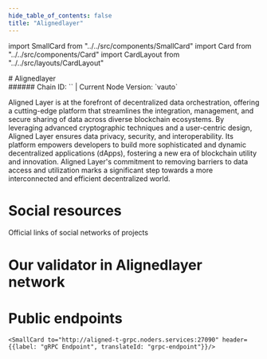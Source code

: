 ```yaml
---
hide_table_of_contents: false
title: "Alignedlayer"
---
```


import SmallCard from "../../src/components/SmallCard"
import Card from "../../src/components/Card"
import CardLayout from "../../src/layouts/CardLayout"

<div class="h1-with-icon icon-alignedlayer">
# Alignedlayer
</div>
###### Chain ID: `` | Current Node Version: `vauto`


Aligned Layer is at the forefront of decentralized data orchestration, offering a cutting-edge platform that streamlines the integration, management, and secure sharing of data across diverse blockchain ecosystems. By leveraging advanced cryptographic techniques and a user-centric design, Aligned Layer ensures data privacy, security, and interoperability. Its platform empowers developers to build more sophisticated and dynamic decentralized applications (dApps), fostering a new era of blockchain utility and innovation. Aligned Layer's commitment to removing barriers to data access and utilization marks a significant step towards a more interconnected and efficient decentralized world.

# Social resources
Official links of social networks of projects

<CardLayout autoFitEnabled={false}>
    <SmallCard to="https://alignedlayer.com/" header={{label: "Website", translateId: "social-telegram"}} iconPath="img/website-icon.svg"/>
    <SmallCard to="https://github.com/yetanotherco/aligned_layer_tendermint" header={{label: "GitHub", translateId: "social-telegram"}} iconPath="img/github-icon.svg"/>
    <SmallCard to="https://discord.com/invite/WrgR6YsS" header={{label: "Discord", translateId: "social-telegram"}} iconPath="img/discord-icon.svg"/>
    <SmallCard to="https://twitter.com/alignedlayer" header={{label: "X", translateId: "social-telegram"}} iconPath="img/x-icon.svg"/>
    <SmallCard to="https://t.me/aligned_layer" header={{label: "Telegram", translateId: "social-telegram"}} iconPath="img/telegram-icon.svg"/>
</CardLayout>

# Our validator in Alignedlayer network

<CardLayout autoFitEnabled={true}>
    <Card
        to="https://testnet.alignedlayer.explorers.guru/validator/alignedvaloper1fu5vtujxarn3wuhhuqkz2dwd46feshdvt8frpr"
        header={{
            label: "[NODERS]TEAM",
            translateId: "development-setup",
        }}
        body={{
            label: "Trusted blockchain validator",
        }}
        iconPath="img/kotlin-icon.svg"
    />
</CardLayout>

# Public endpoints

<CardLayout autoFitEnabled={true}>
    <SmallCard to="https://aligned-t-rpc.noders.services" header={{label: "RPC Endpoint", translateId: "rpc-endpoint"}}/>
    <SmallCard to="https://aligned-t-api.noders.services" header={{label: "API Endpoint", translateId: "api-endpoint"}}/>
    
    <SmallCard to="http://aligned-t-grpc.noders.services:27090" header={{label: "gRPC Endpoint", translateId: "grpc-endpoint"}}/>
</CardLayout>
